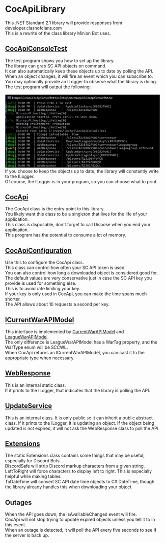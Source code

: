 # CocApiLibrary
This .NET Standard 2.1 library will provide responses from developer.clashofclans.com\
This is a rewrite of the class library Minion Bot uses.
 
## [CocApiConsoleTest](/CocApiConsoleTest)
The test program shows you how to set up the library.\
The library can grab SC API objects on command.\
It can also automatically keep these objects up to date by polling the API.\
When an object changes, it will fire an event which you can subscribe to.\
You may optionally provide an ILogger to observe what the library is doing.\
The test program will output the following:<br/><br/>
![Test Program console output](https://github.com/devhl-labs/CocApi/blob/controlsloop/CocApiConsoleTest/images/console.jpg)\
If you choose to keep the objects up to date, the library will constantly write to the ILogger.\
Of course, the ILogger is in your program, so you can choose what to print.

## [CocApi](/CocApiLibrary/CocApi.cs)
The CocApi class is the entry point to this library.\
You likely want this class to be a singleton that lives for the life of your application.\
This class is disposable, don't forget to call Dispose when you end your applicaiton.\
This program has the potential to consume a lot of memory.

## [CocApiConfiguration](/CocApiLibrary/CocApiConfiguration.cs)
Use this to configure the CocApi class.\
This class can control how often your SC API token is used.\
You can also control how long a downloaded object is considered good for.\
The default values are very conservative just in case the SC API key you provide is used for something else.\
This is to avoid rate limiting your key.\
If your key is only used in CocApi, you can make the time spans much shorter.\
The API allows about 10 requests a second per key.

## [ICurrentWarAPIModel](/CocApiLibrary/Models/War/ICurrentWarAPIModel.cs)
This interface is implemented by [CurrentWarAPIModel](/CocApiLibrary/Models/War/CurrentWarAPIModel.cs) and [LeagueWarAPIModel](/CocApiLibrary/Models/War/LeagueWarAPIModel.cs).\
The only difference is LeagueWarAPIModel has a WarTag property, and the WarType enum will be SCCWL.\
When CocApi returns an ICurrentWarAPIModel, you can cast it to the appropriate type when necessary.

## [WebResponse](/CocApiLibrary/WebResponse.cs)
This is an internal static class.\
If it prints to the ILogger, that indicates that the library is polling the API.

## [UpdateService](/CocApiLibrary/UpdateService.cs)
This is an internal class.  It is only public so it can inherit a public abstract class.
If it prints to the ILogger, it is updating an object.  If the object being updated is not expired, it will not ask the WebResponse class to poll the API.

## [Extensions](/CocApiLibrary/Extensions.cs)
The static Extensions class contains some things that may be useful, especially for Discord Bots.\
DiscordSafe will strip Discord markup characters from a given string.\
LeftToRight will force characters to display left to right.  This is especially helpful while making tables.\
ToDateTime will convert SC API date time objects to C# DateTime, though the library already handles this when downloading your object.

## Outages
When the API goes down, the IsAvaillableChanged event will fire.\
CocApi will not stop trying to update expired objects unless you tell it to in this event.\
When an outage is detected, it will poll the API every five seconds to see if the server is back up.